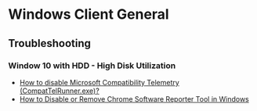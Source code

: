 # Windows Client General

## Troubleshooting

### Window 10 with HDD - High  Disk Utilization

- [How to disable Microsoft Compatibility Telemetry (CompatTelRunner.exe)?](https://ugetfix.com/ask/how-to-disable-microsoft-compatibility-telemetry-compattelrunner-exe/)
- [How to Disable or Remove Chrome Software Reporter Tool in Windows](https://www.askvg.com/how-to-disable-or-remove-chrome-software-reporter-tool-in-windows/)